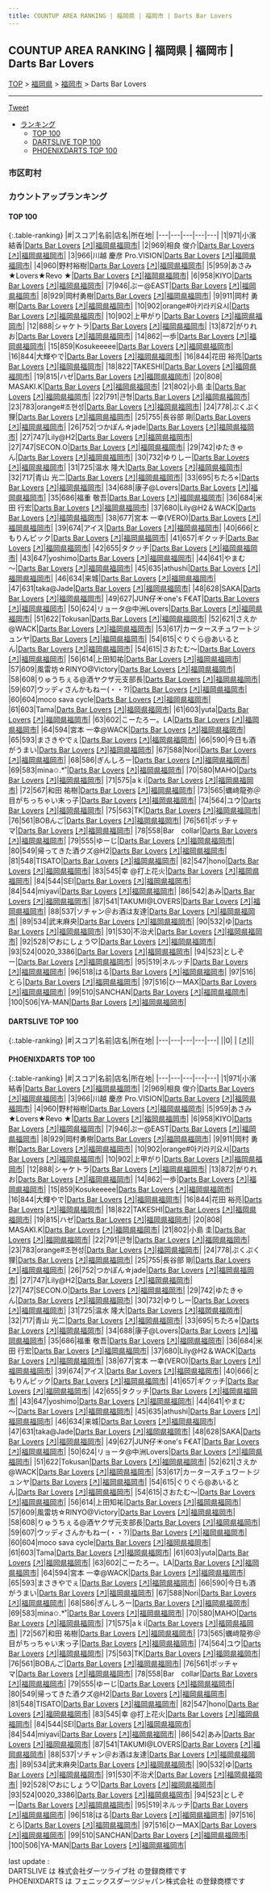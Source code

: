 ```yaml
---
title: COUNTUP AREA RANKING | 福岡県 | 福岡市 | Darts Bar Lovers
---
```

## COUNTUP AREA RANKING | 福岡県 | 福岡市 | Darts Bar Lovers

[TOP](/darts/rank/) > [福岡県](/darts/rank/福岡県/) > [福岡市](/darts/rank/福岡県/福岡市/) > Darts Bar Lovers

___

<a href="https://twitter.com/share?ref_src=twsrc%5Etfw" data-text="COUNTUP AREA RANKING | 福岡県福岡市Darts Bar Lovers" class="twitter-share-button" data-hashtags="DARTSLIVE,PHOENIXDARTS,darts,ダーツ" data-show-count="false">Tweet</a>

* [ランキング](#カウントアップランキング)
    * [TOP 100](#top-100)
    * [DARTSLIVE TOP 100](#dartslive-top-100)
    * [PHOENIXDARTS TOP 100](#phoenixdarts-top-100)

### 市区町村

<ul>

</ul>

### カウントアップランキング

#### TOP 100



{:.table-ranking}
|#|スコア|名前|店名|所在地|
|---|---|---|---|---|
|1|971|<span class="rank-name-pd"><span class="pro-icon-pd"></span>小濱 結香</span>|<a href="/darts/rank/shops/65014.html">Darts Bar Lovers</a> <a href="https://vs.phoenixdarts.com/jp/shop/shopDetailInfo/s_65014?s_seq=65014">[↗]</a>|<a href="/darts/rank/福岡県/福岡市">福岡県福岡市</a>|
|2|969|<span class="rank-name-pd">相良 俊介</span>|<a href="/darts/rank/shops/65014.html">Darts Bar Lovers</a> <a href="https://vs.phoenixdarts.com/jp/shop/shopDetailInfo/s_65014?s_seq=65014">[↗]</a>|<a href="/darts/rank/福岡県/福岡市">福岡県福岡市</a>|
|3|966|<span class="rank-name-pd">川越 慶彦 Pro.VISION</span>|<a href="/darts/rank/shops/65014.html">Darts Bar Lovers</a> <a href="https://vs.phoenixdarts.com/jp/shop/shopDetailInfo/s_65014?s_seq=65014">[↗]</a>|<a href="/darts/rank/福岡県/福岡市">福岡県福岡市</a>|
|4|960|<span class="rank-name-pd">野村裕樹</span>|<a href="/darts/rank/shops/65014.html">Darts Bar Lovers</a> <a href="https://vs.phoenixdarts.com/jp/shop/shopDetailInfo/s_65014?s_seq=65014">[↗]</a>|<a href="/darts/rank/福岡県/福岡市">福岡県福岡市</a>|
|5|959|<span class="rank-name-pd">あさみ★Lovers★Revo ★</span>|<a href="/darts/rank/shops/65014.html">Darts Bar Lovers</a> <a href="https://vs.phoenixdarts.com/jp/shop/shopDetailInfo/s_65014?s_seq=65014">[↗]</a>|<a href="/darts/rank/福岡県/福岡市">福岡県福岡市</a>|
|6|958|<span class="rank-name-pd">KIYO</span>|<a href="/darts/rank/shops/65014.html">Darts Bar Lovers</a> <a href="https://vs.phoenixdarts.com/jp/shop/shopDetailInfo/s_65014?s_seq=65014">[↗]</a>|<a href="/darts/rank/福岡県/福岡市">福岡県福岡市</a>|
|7|946|<span class="rank-name-pd">ぷー@EAST</span>|<a href="/darts/rank/shops/65014.html">Darts Bar Lovers</a> <a href="https://vs.phoenixdarts.com/jp/shop/shopDetailInfo/s_65014?s_seq=65014">[↗]</a>|<a href="/darts/rank/福岡県/福岡市">福岡県福岡市</a>|
|8|929|<span class="rank-name-pd">岡村勇樹</span>|<a href="/darts/rank/shops/65014.html">Darts Bar Lovers</a> <a href="https://vs.phoenixdarts.com/jp/shop/shopDetailInfo/s_65014?s_seq=65014">[↗]</a>|<a href="/darts/rank/福岡県/福岡市">福岡県福岡市</a>|
|9|911|<span class="rank-name-pd">岡村 勇樹</span>|<a href="/darts/rank/shops/65014.html">Darts Bar Lovers</a> <a href="https://vs.phoenixdarts.com/jp/shop/shopDetailInfo/s_65014?s_seq=65014">[↗]</a>|<a href="/darts/rank/福岡県/福岡市">福岡県福岡市</a>|
|10|902|<span class="rank-name-pd">orange#아키라키요시</span>|<a href="/darts/rank/shops/65014.html">Darts Bar Lovers</a> <a href="https://vs.phoenixdarts.com/jp/shop/shopDetailInfo/s_65014?s_seq=65014">[↗]</a>|<a href="/darts/rank/福岡県/福岡市">福岡県福岡市</a>|
|10|902|<span class="rank-name-pd">上甲がり</span>|<a href="/darts/rank/shops/65014.html">Darts Bar Lovers</a> <a href="https://vs.phoenixdarts.com/jp/shop/shopDetailInfo/s_65014?s_seq=65014">[↗]</a>|<a href="/darts/rank/福岡県/福岡市">福岡県福岡市</a>|
|12|888|<span class="rank-name-pd">シャケトラ</span>|<a href="/darts/rank/shops/65014.html">Darts Bar Lovers</a> <a href="https://vs.phoenixdarts.com/jp/shop/shopDetailInfo/s_65014?s_seq=65014">[↗]</a>|<a href="/darts/rank/福岡県/福岡市">福岡県福岡市</a>|
|13|872|<span class="rank-name-pd">がりれお</span>|<a href="/darts/rank/shops/65014.html">Darts Bar Lovers</a> <a href="https://vs.phoenixdarts.com/jp/shop/shopDetailInfo/s_65014?s_seq=65014">[↗]</a>|<a href="/darts/rank/福岡県/福岡市">福岡県福岡市</a>|
|14|862|<span class="rank-name-pd">一歩</span>|<a href="/darts/rank/shops/65014.html">Darts Bar Lovers</a> <a href="https://vs.phoenixdarts.com/jp/shop/shopDetailInfo/s_65014?s_seq=65014">[↗]</a>|<a href="/darts/rank/福岡県/福岡市">福岡県福岡市</a>|
|15|859|<span class="rank-name-pd">Kosukeeeee</span>|<a href="/darts/rank/shops/65014.html">Darts Bar Lovers</a> <a href="https://vs.phoenixdarts.com/jp/shop/shopDetailInfo/s_65014?s_seq=65014">[↗]</a>|<a href="/darts/rank/福岡県/福岡市">福岡県福岡市</a>|
|16|844|<span class="rank-name-pd">大輝やで</span>|<a href="/darts/rank/shops/65014.html">Darts Bar Lovers</a> <a href="https://vs.phoenixdarts.com/jp/shop/shopDetailInfo/s_65014?s_seq=65014">[↗]</a>|<a href="/darts/rank/福岡県/福岡市">福岡県福岡市</a>|
|16|844|<span class="rank-name-pd"><span class="pro-icon-pd"></span>花田 裕亮</span>|<a href="/darts/rank/shops/65014.html">Darts Bar Lovers</a> <a href="https://vs.phoenixdarts.com/jp/shop/shopDetailInfo/s_65014?s_seq=65014">[↗]</a>|<a href="/darts/rank/福岡県/福岡市">福岡県福岡市</a>|
|18|822|<span class="rank-name-pd">TAKESHI</span>|<a href="/darts/rank/shops/65014.html">Darts Bar Lovers</a> <a href="https://vs.phoenixdarts.com/jp/shop/shopDetailInfo/s_65014?s_seq=65014">[↗]</a>|<a href="/darts/rank/福岡県/福岡市">福岡県福岡市</a>|
|19|815|<span class="rank-name-pd">ハゼ</span>|<a href="/darts/rank/shops/65014.html">Darts Bar Lovers</a> <a href="https://vs.phoenixdarts.com/jp/shop/shopDetailInfo/s_65014?s_seq=65014">[↗]</a>|<a href="/darts/rank/福岡県/福岡市">福岡県福岡市</a>|
|20|808|<span class="rank-name-pd"> MASAKI.K</span>|<a href="/darts/rank/shops/65014.html">Darts Bar Lovers</a> <a href="https://vs.phoenixdarts.com/jp/shop/shopDetailInfo/s_65014?s_seq=65014">[↗]</a>|<a href="/darts/rank/福岡県/福岡市">福岡県福岡市</a>|
|21|802|<span class="rank-name-pd"><span class="pro-icon-pd"></span>小島 圭</span>|<a href="/darts/rank/shops/65014.html">Darts Bar Lovers</a> <a href="https://vs.phoenixdarts.com/jp/shop/shopDetailInfo/s_65014?s_seq=65014">[↗]</a>|<a href="/darts/rank/福岡県/福岡市">福岡県福岡市</a>|
|22|791|<span class="rank-name-pd">큰형</span>|<a href="/darts/rank/shops/65014.html">Darts Bar Lovers</a> <a href="https://vs.phoenixdarts.com/jp/shop/shopDetailInfo/s_65014?s_seq=65014">[↗]</a>|<a href="/darts/rank/福岡県/福岡市">福岡県福岡市</a>|
|23|783|<span class="rank-name-pd">orange#조현성</span>|<a href="/darts/rank/shops/65014.html">Darts Bar Lovers</a> <a href="https://vs.phoenixdarts.com/jp/shop/shopDetailInfo/s_65014?s_seq=65014">[↗]</a>|<a href="/darts/rank/福岡県/福岡市">福岡県福岡市</a>|
|24|778|<span class="rank-name-pd">ぷくぷく狸</span>|<a href="/darts/rank/shops/65014.html">Darts Bar Lovers</a> <a href="https://vs.phoenixdarts.com/jp/shop/shopDetailInfo/s_65014?s_seq=65014">[↗]</a>|<a href="/darts/rank/福岡県/福岡市">福岡県福岡市</a>|
|25|755|<span class="rank-name-pd">長谷部 剛</span>|<a href="/darts/rank/shops/65014.html">Darts Bar Lovers</a> <a href="https://vs.phoenixdarts.com/jp/shop/shopDetailInfo/s_65014?s_seq=65014">[↗]</a>|<a href="/darts/rank/福岡県/福岡市">福岡県福岡市</a>|
|26|752|<span class="rank-name-pd">つかぽん☆jade</span>|<a href="/darts/rank/shops/65014.html">Darts Bar Lovers</a> <a href="https://vs.phoenixdarts.com/jp/shop/shopDetailInfo/s_65014?s_seq=65014">[↗]</a>|<a href="/darts/rank/福岡県/福岡市">福岡県福岡市</a>|
|27|747|<span class="rank-name-pd">Lily@H2</span>|<a href="/darts/rank/shops/65014.html">Darts Bar Lovers</a> <a href="https://vs.phoenixdarts.com/jp/shop/shopDetailInfo/s_65014?s_seq=65014">[↗]</a>|<a href="/darts/rank/福岡県/福岡市">福岡県福岡市</a>|
|27|747|<span class="rank-name-pd">SECON.O</span>|<a href="/darts/rank/shops/65014.html">Darts Bar Lovers</a> <a href="https://vs.phoenixdarts.com/jp/shop/shopDetailInfo/s_65014?s_seq=65014">[↗]</a>|<a href="/darts/rank/福岡県/福岡市">福岡県福岡市</a>|
|29|742|<span class="rank-name-pd">ゆたきゃん</span>|<a href="/darts/rank/shops/65014.html">Darts Bar Lovers</a> <a href="https://vs.phoenixdarts.com/jp/shop/shopDetailInfo/s_65014?s_seq=65014">[↗]</a>|<a href="/darts/rank/福岡県/福岡市">福岡県福岡市</a>|
|30|732|<span class="rank-name-pd">ゆりしー</span>|<a href="/darts/rank/shops/65014.html">Darts Bar Lovers</a> <a href="https://vs.phoenixdarts.com/jp/shop/shopDetailInfo/s_65014?s_seq=65014">[↗]</a>|<a href="/darts/rank/福岡県/福岡市">福岡県福岡市</a>|
|31|725|<span class="rank-name-pd"><span class="pro-icon-pd"></span>温水 隆大</span>|<a href="/darts/rank/shops/65014.html">Darts Bar Lovers</a> <a href="https://vs.phoenixdarts.com/jp/shop/shopDetailInfo/s_65014?s_seq=65014">[↗]</a>|<a href="/darts/rank/福岡県/福岡市">福岡県福岡市</a>|
|32|717|<span class="rank-name-pd"><span class="pro-icon-pd"></span>青山 光二</span>|<a href="/darts/rank/shops/65014.html">Darts Bar Lovers</a> <a href="https://vs.phoenixdarts.com/jp/shop/shopDetailInfo/s_65014?s_seq=65014">[↗]</a>|<a href="/darts/rank/福岡県/福岡市">福岡県福岡市</a>|
|33|695|<span class="rank-name-pd">ちたろ⭐︎</span>|<a href="/darts/rank/shops/65014.html">Darts Bar Lovers</a> <a href="https://vs.phoenixdarts.com/jp/shop/shopDetailInfo/s_65014?s_seq=65014">[↗]</a>|<a href="/darts/rank/福岡県/福岡市">福岡県福岡市</a>|
|34|688|<span class="rank-name-pd">康子@Lovers</span>|<a href="/darts/rank/shops/65014.html">Darts Bar Lovers</a> <a href="https://vs.phoenixdarts.com/jp/shop/shopDetailInfo/s_65014?s_seq=65014">[↗]</a>|<a href="/darts/rank/福岡県/福岡市">福岡県福岡市</a>|
|35|686|<span class="rank-name-pd"><span class="pro-icon-pd"></span>福重 敬吾</span>|<a href="/darts/rank/shops/65014.html">Darts Bar Lovers</a> <a href="https://vs.phoenixdarts.com/jp/shop/shopDetailInfo/s_65014?s_seq=65014">[↗]</a>|<a href="/darts/rank/福岡県/福岡市">福岡県福岡市</a>|
|36|684|<span class="rank-name-pd"><span class="pro-icon-pd"></span>米田 行宏</span>|<a href="/darts/rank/shops/65014.html">Darts Bar Lovers</a> <a href="https://vs.phoenixdarts.com/jp/shop/shopDetailInfo/s_65014?s_seq=65014">[↗]</a>|<a href="/darts/rank/福岡県/福岡市">福岡県福岡市</a>|
|37|680|<span class="rank-name-pd">Lily@H2＆WACK</span>|<a href="/darts/rank/shops/65014.html">Darts Bar Lovers</a> <a href="https://vs.phoenixdarts.com/jp/shop/shopDetailInfo/s_65014?s_seq=65014">[↗]</a>|<a href="/darts/rank/福岡県/福岡市">福岡県福岡市</a>|
|38|677|<span class="rank-name-pd">宮本 一幸‪(VERO)</span>|<a href="/darts/rank/shops/65014.html">Darts Bar Lovers</a> <a href="https://vs.phoenixdarts.com/jp/shop/shopDetailInfo/s_65014?s_seq=65014">[↗]</a>|<a href="/darts/rank/福岡県/福岡市">福岡県福岡市</a>|
|39|674|<span class="rank-name-pd">アイス</span>|<a href="/darts/rank/shops/65014.html">Darts Bar Lovers</a> <a href="https://vs.phoenixdarts.com/jp/shop/shopDetailInfo/s_65014?s_seq=65014">[↗]</a>|<a href="/darts/rank/福岡県/福岡市">福岡県福岡市</a>|
|40|666|<span class="rank-name-pd">ともりんピック</span>|<a href="/darts/rank/shops/65014.html">Darts Bar Lovers</a> <a href="https://vs.phoenixdarts.com/jp/shop/shopDetailInfo/s_65014?s_seq=65014">[↗]</a>|<a href="/darts/rank/福岡県/福岡市">福岡県福岡市</a>|
|41|657|<span class="rank-name-pd">ギクッチ</span>|<a href="/darts/rank/shops/65014.html">Darts Bar Lovers</a> <a href="https://vs.phoenixdarts.com/jp/shop/shopDetailInfo/s_65014?s_seq=65014">[↗]</a>|<a href="/darts/rank/福岡県/福岡市">福岡県福岡市</a>|
|42|655|<span class="rank-name-pd">タクッチ</span>|<a href="/darts/rank/shops/65014.html">Darts Bar Lovers</a> <a href="https://vs.phoenixdarts.com/jp/shop/shopDetailInfo/s_65014?s_seq=65014">[↗]</a>|<a href="/darts/rank/福岡県/福岡市">福岡県福岡市</a>|
|43|647|<span class="rank-name-pd">yoshimo</span>|<a href="/darts/rank/shops/65014.html">Darts Bar Lovers</a> <a href="https://vs.phoenixdarts.com/jp/shop/shopDetailInfo/s_65014?s_seq=65014">[↗]</a>|<a href="/darts/rank/福岡県/福岡市">福岡県福岡市</a>|
|44|641|<span class="rank-name-pd">やまむ～</span>|<a href="/darts/rank/shops/65014.html">Darts Bar Lovers</a> <a href="https://vs.phoenixdarts.com/jp/shop/shopDetailInfo/s_65014?s_seq=65014">[↗]</a>|<a href="/darts/rank/福岡県/福岡市">福岡県福岡市</a>|
|45|635|<span class="rank-name-pd">athushi</span>|<a href="/darts/rank/shops/65014.html">Darts Bar Lovers</a> <a href="https://vs.phoenixdarts.com/jp/shop/shopDetailInfo/s_65014?s_seq=65014">[↗]</a>|<a href="/darts/rank/福岡県/福岡市">福岡県福岡市</a>|
|46|634|<span class="rank-name-pd">来城</span>|<a href="/darts/rank/shops/65014.html">Darts Bar Lovers</a> <a href="https://vs.phoenixdarts.com/jp/shop/shopDetailInfo/s_65014?s_seq=65014">[↗]</a>|<a href="/darts/rank/福岡県/福岡市">福岡県福岡市</a>|
|47|631|<span class="rank-name-pd">taka@Jade</span>|<a href="/darts/rank/shops/65014.html">Darts Bar Lovers</a> <a href="https://vs.phoenixdarts.com/jp/shop/shopDetailInfo/s_65014?s_seq=65014">[↗]</a>|<a href="/darts/rank/福岡県/福岡市">福岡県福岡市</a>|
|48|628|<span class="rank-name-pd">SAKA</span>|<a href="/darts/rank/shops/65014.html">Darts Bar Lovers</a> <a href="https://vs.phoenixdarts.com/jp/shop/shopDetailInfo/s_65014?s_seq=65014">[↗]</a>|<a href="/darts/rank/福岡県/福岡市">福岡県福岡市</a>|
|49|627|<span class="rank-name-pd">JUN仔☀︎one&#x27;s F€AT</span>|<a href="/darts/rank/shops/65014.html">Darts Bar Lovers</a> <a href="https://vs.phoenixdarts.com/jp/shop/shopDetailInfo/s_65014?s_seq=65014">[↗]</a>|<a href="/darts/rank/福岡県/福岡市">福岡県福岡市</a>|
|50|624|<span class="rank-name-pd">リョータ@中洲Lovers</span>|<a href="/darts/rank/shops/65014.html">Darts Bar Lovers</a> <a href="https://vs.phoenixdarts.com/jp/shop/shopDetailInfo/s_65014?s_seq=65014">[↗]</a>|<a href="/darts/rank/福岡県/福岡市">福岡県福岡市</a>|
|51|622|<span class="rank-name-pd">Tokusan</span>|<a href="/darts/rank/shops/65014.html">Darts Bar Lovers</a> <a href="https://vs.phoenixdarts.com/jp/shop/shopDetailInfo/s_65014?s_seq=65014">[↗]</a>|<a href="/darts/rank/福岡県/福岡市">福岡県福岡市</a>|
|52|621|<span class="rank-name-pd">さえか@WACK</span>|<a href="/darts/rank/shops/65014.html">Darts Bar Lovers</a> <a href="https://vs.phoenixdarts.com/jp/shop/shopDetailInfo/s_65014?s_seq=65014">[↗]</a>|<a href="/darts/rank/福岡県/福岡市">福岡県福岡市</a>|
|53|617|<span class="rank-name-pd">カータースチュワートジュンヤ</span>|<a href="/darts/rank/shops/65014.html">Darts Bar Lovers</a> <a href="https://vs.phoenixdarts.com/jp/shop/shopDetailInfo/s_65014?s_seq=65014">[↗]</a>|<a href="/darts/rank/福岡県/福岡市">福岡県福岡市</a>|
|54|615|<span class="rank-name-pd">ぐりぐら@あいるとん</span>|<a href="/darts/rank/shops/65014.html">Darts Bar Lovers</a> <a href="https://vs.phoenixdarts.com/jp/shop/shopDetailInfo/s_65014?s_seq=65014">[↗]</a>|<a href="/darts/rank/福岡県/福岡市">福岡県福岡市</a>|
|54|615|<span class="rank-name-pd">さおたむ〜</span>|<a href="/darts/rank/shops/65014.html">Darts Bar Lovers</a> <a href="https://vs.phoenixdarts.com/jp/shop/shopDetailInfo/s_65014?s_seq=65014">[↗]</a>|<a href="/darts/rank/福岡県/福岡市">福岡県福岡市</a>|
|56|614|<span class="rank-name-pd">上田知祐</span>|<a href="/darts/rank/shops/65014.html">Darts Bar Lovers</a> <a href="https://vs.phoenixdarts.com/jp/shop/shopDetailInfo/s_65014?s_seq=65014">[↗]</a>|<a href="/darts/rank/福岡県/福岡市">福岡県福岡市</a>|
|57|609|<span class="rank-name-pd">風雷坊☆RINYO@Victory</span>|<a href="/darts/rank/shops/65014.html">Darts Bar Lovers</a> <a href="https://vs.phoenixdarts.com/jp/shop/shopDetailInfo/s_65014?s_seq=65014">[↗]</a>|<a href="/darts/rank/福岡県/福岡市">福岡県福岡市</a>|
|58|608|<span class="rank-name-pd">りゅうちぇる@酒ヤクザ元支部長</span>|<a href="/darts/rank/shops/65014.html">Darts Bar Lovers</a> <a href="https://vs.phoenixdarts.com/jp/shop/shopDetailInfo/s_65014?s_seq=65014">[↗]</a>|<a href="/darts/rank/福岡県/福岡市">福岡県福岡市</a>|
|59|607|<span class="rank-name-pd">ウッディさんかもねー(・・?)</span>|<a href="/darts/rank/shops/65014.html">Darts Bar Lovers</a> <a href="https://vs.phoenixdarts.com/jp/shop/shopDetailInfo/s_65014?s_seq=65014">[↗]</a>|<a href="/darts/rank/福岡県/福岡市">福岡県福岡市</a>|
|60|604|<span class="rank-name-pd">moco sava cycle</span>|<a href="/darts/rank/shops/65014.html">Darts Bar Lovers</a> <a href="https://vs.phoenixdarts.com/jp/shop/shopDetailInfo/s_65014?s_seq=65014">[↗]</a>|<a href="/darts/rank/福岡県/福岡市">福岡県福岡市</a>|
|61|603|<span class="rank-name-pd">Tama</span>|<a href="/darts/rank/shops/65014.html">Darts Bar Lovers</a> <a href="https://vs.phoenixdarts.com/jp/shop/shopDetailInfo/s_65014?s_seq=65014">[↗]</a>|<a href="/darts/rank/福岡県/福岡市">福岡県福岡市</a>|
|61|603|<span class="rank-name-pd">yuta</span>|<a href="/darts/rank/shops/65014.html">Darts Bar Lovers</a> <a href="https://vs.phoenixdarts.com/jp/shop/shopDetailInfo/s_65014?s_seq=65014">[↗]</a>|<a href="/darts/rank/福岡県/福岡市">福岡県福岡市</a>|
|63|602|<span class="rank-name-pd">こーたろー。LA</span>|<a href="/darts/rank/shops/65014.html">Darts Bar Lovers</a> <a href="https://vs.phoenixdarts.com/jp/shop/shopDetailInfo/s_65014?s_seq=65014">[↗]</a>|<a href="/darts/rank/福岡県/福岡市">福岡県福岡市</a>|
|64|594|<span class="rank-name-pd">宮本 一幸@WACK</span>|<a href="/darts/rank/shops/65014.html">Darts Bar Lovers</a> <a href="https://vs.phoenixdarts.com/jp/shop/shopDetailInfo/s_65014?s_seq=65014">[↗]</a>|<a href="/darts/rank/福岡県/福岡市">福岡県福岡市</a>|
|65|593|<span class="rank-name-pd">まさきやでぇ</span>|<a href="/darts/rank/shops/65014.html">Darts Bar Lovers</a> <a href="https://vs.phoenixdarts.com/jp/shop/shopDetailInfo/s_65014?s_seq=65014">[↗]</a>|<a href="/darts/rank/福岡県/福岡市">福岡県福岡市</a>|
|66|590|<span class="rank-name-pd">今日も酒がうまい</span>|<a href="/darts/rank/shops/65014.html">Darts Bar Lovers</a> <a href="https://vs.phoenixdarts.com/jp/shop/shopDetailInfo/s_65014?s_seq=65014">[↗]</a>|<a href="/darts/rank/福岡県/福岡市">福岡県福岡市</a>|
|67|588|<span class="rank-name-pd">Nori</span>|<a href="/darts/rank/shops/65014.html">Darts Bar Lovers</a> <a href="https://vs.phoenixdarts.com/jp/shop/shopDetailInfo/s_65014?s_seq=65014">[↗]</a>|<a href="/darts/rank/福岡県/福岡市">福岡県福岡市</a>|
|68|586|<span class="rank-name-pd">ぎんしろー</span>|<a href="/darts/rank/shops/65014.html">Darts Bar Lovers</a> <a href="https://vs.phoenixdarts.com/jp/shop/shopDetailInfo/s_65014?s_seq=65014">[↗]</a>|<a href="/darts/rank/福岡県/福岡市">福岡県福岡市</a>|
|69|583|<span class="rank-name-pd">mina✩.*˚</span>|<a href="/darts/rank/shops/65014.html">Darts Bar Lovers</a> <a href="https://vs.phoenixdarts.com/jp/shop/shopDetailInfo/s_65014?s_seq=65014">[↗]</a>|<a href="/darts/rank/福岡県/福岡市">福岡県福岡市</a>|
|70|580|<span class="rank-name-pd">MAHO</span>|<a href="/darts/rank/shops/65014.html">Darts Bar Lovers</a> <a href="https://vs.phoenixdarts.com/jp/shop/shopDetailInfo/s_65014?s_seq=65014">[↗]</a>|<a href="/darts/rank/福岡県/福岡市">福岡県福岡市</a>|
|71|575|<span class="rank-name-pd">a k i</span>|<a href="/darts/rank/shops/65014.html">Darts Bar Lovers</a> <a href="https://vs.phoenixdarts.com/jp/shop/shopDetailInfo/s_65014?s_seq=65014">[↗]</a>|<a href="/darts/rank/福岡県/福岡市">福岡県福岡市</a>|
|72|567|<span class="rank-name-pd"><span class="pro-icon-pd"></span>和田 祐樹</span>|<a href="/darts/rank/shops/65014.html">Darts Bar Lovers</a> <a href="https://vs.phoenixdarts.com/jp/shop/shopDetailInfo/s_65014?s_seq=65014">[↗]</a>|<a href="/darts/rank/福岡県/福岡市">福岡県福岡市</a>|
|73|565|<span class="rank-name-pd">蠣﨑龍弥＠目がちっちゃい末っ子</span>|<a href="/darts/rank/shops/65014.html">Darts Bar Lovers</a> <a href="https://vs.phoenixdarts.com/jp/shop/shopDetailInfo/s_65014?s_seq=65014">[↗]</a>|<a href="/darts/rank/福岡県/福岡市">福岡県福岡市</a>|
|74|564|<span class="rank-name-pd">ユウ</span>|<a href="/darts/rank/shops/65014.html">Darts Bar Lovers</a> <a href="https://vs.phoenixdarts.com/jp/shop/shopDetailInfo/s_65014?s_seq=65014">[↗]</a>|<a href="/darts/rank/福岡県/福岡市">福岡県福岡市</a>|
|75|563|<span class="rank-name-pd">TK</span>|<a href="/darts/rank/shops/65014.html">Darts Bar Lovers</a> <a href="https://vs.phoenixdarts.com/jp/shop/shopDetailInfo/s_65014?s_seq=65014">[↗]</a>|<a href="/darts/rank/福岡県/福岡市">福岡県福岡市</a>|
|76|561|<span class="rank-name-pd">BOBんご</span>|<a href="/darts/rank/shops/65014.html">Darts Bar Lovers</a> <a href="https://vs.phoenixdarts.com/jp/shop/shopDetailInfo/s_65014?s_seq=65014">[↗]</a>|<a href="/darts/rank/福岡県/福岡市">福岡県福岡市</a>|
|76|561|<span class="rank-name-pd">ポッチャマ</span>|<a href="/darts/rank/shops/65014.html">Darts Bar Lovers</a> <a href="https://vs.phoenixdarts.com/jp/shop/shopDetailInfo/s_65014?s_seq=65014">[↗]</a>|<a href="/darts/rank/福岡県/福岡市">福岡県福岡市</a>|
|78|558|<span class="rank-name-pd">Bar　collar</span>|<a href="/darts/rank/shops/65014.html">Darts Bar Lovers</a> <a href="https://vs.phoenixdarts.com/jp/shop/shopDetailInfo/s_65014?s_seq=65014">[↗]</a>|<a href="/darts/rank/福岡県/福岡市">福岡県福岡市</a>|
|79|555|<span class="rank-name-pd">ゆーじ</span>|<a href="/darts/rank/shops/65014.html">Darts Bar Lovers</a> <a href="https://vs.phoenixdarts.com/jp/shop/shopDetailInfo/s_65014?s_seq=65014">[↗]</a>|<a href="/darts/rank/福岡県/福岡市">福岡県福岡市</a>|
|80|549|<span class="rank-name-pd">帰ってきた酒クズ@H2</span>|<a href="/darts/rank/shops/65014.html">Darts Bar Lovers</a> <a href="https://vs.phoenixdarts.com/jp/shop/shopDetailInfo/s_65014?s_seq=65014">[↗]</a>|<a href="/darts/rank/福岡県/福岡市">福岡県福岡市</a>|
|81|548|<span class="rank-name-pd">TISATO</span>|<a href="/darts/rank/shops/65014.html">Darts Bar Lovers</a> <a href="https://vs.phoenixdarts.com/jp/shop/shopDetailInfo/s_65014?s_seq=65014">[↗]</a>|<a href="/darts/rank/福岡県/福岡市">福岡県福岡市</a>|
|82|547|<span class="rank-name-pd">hono</span>|<a href="/darts/rank/shops/65014.html">Darts Bar Lovers</a> <a href="https://vs.phoenixdarts.com/jp/shop/shopDetailInfo/s_65014?s_seq=65014">[↗]</a>|<a href="/darts/rank/福岡県/福岡市">福岡県福岡市</a>|
|83|545|<span class="rank-name-pd">幸 @打上花火</span>|<a href="/darts/rank/shops/65014.html">Darts Bar Lovers</a> <a href="https://vs.phoenixdarts.com/jp/shop/shopDetailInfo/s_65014?s_seq=65014">[↗]</a>|<a href="/darts/rank/福岡県/福岡市">福岡県福岡市</a>|
|84|544|<span class="rank-name-pd">SEI</span>|<a href="/darts/rank/shops/65014.html">Darts Bar Lovers</a> <a href="https://vs.phoenixdarts.com/jp/shop/shopDetailInfo/s_65014?s_seq=65014">[↗]</a>|<a href="/darts/rank/福岡県/福岡市">福岡県福岡市</a>|
|84|544|<span class="rank-name-pd">miyavi</span>|<a href="/darts/rank/shops/65014.html">Darts Bar Lovers</a> <a href="https://vs.phoenixdarts.com/jp/shop/shopDetailInfo/s_65014?s_seq=65014">[↗]</a>|<a href="/darts/rank/福岡県/福岡市">福岡県福岡市</a>|
|86|542|<span class="rank-name-pd">あみ</span>|<a href="/darts/rank/shops/65014.html">Darts Bar Lovers</a> <a href="https://vs.phoenixdarts.com/jp/shop/shopDetailInfo/s_65014?s_seq=65014">[↗]</a>|<a href="/darts/rank/福岡県/福岡市">福岡県福岡市</a>|
|87|541|<span class="rank-name-pd">TAKUMI@LOVERS</span>|<a href="/darts/rank/shops/65014.html">Darts Bar Lovers</a> <a href="https://vs.phoenixdarts.com/jp/shop/shopDetailInfo/s_65014?s_seq=65014">[↗]</a>|<a href="/darts/rank/福岡県/福岡市">福岡県福岡市</a>|
|88|537|<span class="rank-name-pd">ソチャン＠お酒は友達</span>|<a href="/darts/rank/shops/65014.html">Darts Bar Lovers</a> <a href="https://vs.phoenixdarts.com/jp/shop/shopDetailInfo/s_65014?s_seq=65014">[↗]</a>|<a href="/darts/rank/福岡県/福岡市">福岡県福岡市</a>|
|89|534|<span class="rank-name-pd">武末麻央</span>|<a href="/darts/rank/shops/65014.html">Darts Bar Lovers</a> <a href="https://vs.phoenixdarts.com/jp/shop/shopDetailInfo/s_65014?s_seq=65014">[↗]</a>|<a href="/darts/rank/福岡県/福岡市">福岡県福岡市</a>|
|90|532|<span class="rank-name-pd">ゆ</span>|<a href="/darts/rank/shops/65014.html">Darts Bar Lovers</a> <a href="https://vs.phoenixdarts.com/jp/shop/shopDetailInfo/s_65014?s_seq=65014">[↗]</a>|<a href="/darts/rank/福岡県/福岡市">福岡県福岡市</a>|
|91|530|<span class="rank-name-pd">不治犬</span>|<a href="/darts/rank/shops/65014.html">Darts Bar Lovers</a> <a href="https://vs.phoenixdarts.com/jp/shop/shopDetailInfo/s_65014?s_seq=65014">[↗]</a>|<a href="/darts/rank/福岡県/福岡市">福岡県福岡市</a>|
|92|528|<span class="rank-name-pd">♡おにしょう♡</span>|<a href="/darts/rank/shops/65014.html">Darts Bar Lovers</a> <a href="https://vs.phoenixdarts.com/jp/shop/shopDetailInfo/s_65014?s_seq=65014">[↗]</a>|<a href="/darts/rank/福岡県/福岡市">福岡県福岡市</a>|
|93|524|<span class="rank-name-pd">0020_3386</span>|<a href="/darts/rank/shops/65014.html">Darts Bar Lovers</a> <a href="https://vs.phoenixdarts.com/jp/shop/shopDetailInfo/s_65014?s_seq=65014">[↗]</a>|<a href="/darts/rank/福岡県/福岡市">福岡県福岡市</a>|
|94|523|<span class="rank-name-pd">としぞー</span>|<a href="/darts/rank/shops/65014.html">Darts Bar Lovers</a> <a href="https://vs.phoenixdarts.com/jp/shop/shopDetailInfo/s_65014?s_seq=65014">[↗]</a>|<a href="/darts/rank/福岡県/福岡市">福岡県福岡市</a>|
|95|519|<span class="rank-name-pd">ネルッチ</span>|<a href="/darts/rank/shops/65014.html">Darts Bar Lovers</a> <a href="https://vs.phoenixdarts.com/jp/shop/shopDetailInfo/s_65014?s_seq=65014">[↗]</a>|<a href="/darts/rank/福岡県/福岡市">福岡県福岡市</a>|
|96|518|<span class="rank-name-pd">はる</span>|<a href="/darts/rank/shops/65014.html">Darts Bar Lovers</a> <a href="https://vs.phoenixdarts.com/jp/shop/shopDetailInfo/s_65014?s_seq=65014">[↗]</a>|<a href="/darts/rank/福岡県/福岡市">福岡県福岡市</a>|
|97|516|<span class="rank-name-pd">とら</span>|<a href="/darts/rank/shops/65014.html">Darts Bar Lovers</a> <a href="https://vs.phoenixdarts.com/jp/shop/shopDetailInfo/s_65014?s_seq=65014">[↗]</a>|<a href="/darts/rank/福岡県/福岡市">福岡県福岡市</a>|
|97|516|<span class="rank-name-pd">ひーMAX</span>|<a href="/darts/rank/shops/65014.html">Darts Bar Lovers</a> <a href="https://vs.phoenixdarts.com/jp/shop/shopDetailInfo/s_65014?s_seq=65014">[↗]</a>|<a href="/darts/rank/福岡県/福岡市">福岡県福岡市</a>|
|99|510|<span class="rank-name-pd">SANCHAN</span>|<a href="/darts/rank/shops/65014.html">Darts Bar Lovers</a> <a href="https://vs.phoenixdarts.com/jp/shop/shopDetailInfo/s_65014?s_seq=65014">[↗]</a>|<a href="/darts/rank/福岡県/福岡市">福岡県福岡市</a>|
|100|506|<span class="rank-name-pd">YA-MAN</span>|<a href="/darts/rank/shops/65014.html">Darts Bar Lovers</a> <a href="https://vs.phoenixdarts.com/jp/shop/shopDetailInfo/s_65014?s_seq=65014">[↗]</a>|<a href="/darts/rank/福岡県/福岡市">福岡県福岡市</a>|


#### DARTSLIVE TOP 100



{:.table-ranking}
|#|スコア|名前|店名|所在地|
|---|---|---|---|---|
||0|<span class="rank-name-dl"> </span>|<a href="/darts/rank/shops/.html"></a> <a href="">[↗]</a>|<a href="/darts/rank//"></a>|


#### PHOENIXDARTS TOP 100



{:.table-ranking}
|#|スコア|名前|店名|所在地|
|---|---|---|---|---|
|1|971|<span class="rank-name-pd"><span class="pro-icon-pd"></span>小濱 結香</span>|<a href="/darts/rank/shops/65014.html">Darts Bar Lovers</a> <a href="https://vs.phoenixdarts.com/jp/shop/shopDetailInfo/s_65014?s_seq=65014">[↗]</a>|<a href="/darts/rank/福岡県/福岡市">福岡県福岡市</a>|
|2|969|<span class="rank-name-pd">相良 俊介</span>|<a href="/darts/rank/shops/65014.html">Darts Bar Lovers</a> <a href="https://vs.phoenixdarts.com/jp/shop/shopDetailInfo/s_65014?s_seq=65014">[↗]</a>|<a href="/darts/rank/福岡県/福岡市">福岡県福岡市</a>|
|3|966|<span class="rank-name-pd">川越 慶彦 Pro.VISION</span>|<a href="/darts/rank/shops/65014.html">Darts Bar Lovers</a> <a href="https://vs.phoenixdarts.com/jp/shop/shopDetailInfo/s_65014?s_seq=65014">[↗]</a>|<a href="/darts/rank/福岡県/福岡市">福岡県福岡市</a>|
|4|960|<span class="rank-name-pd">野村裕樹</span>|<a href="/darts/rank/shops/65014.html">Darts Bar Lovers</a> <a href="https://vs.phoenixdarts.com/jp/shop/shopDetailInfo/s_65014?s_seq=65014">[↗]</a>|<a href="/darts/rank/福岡県/福岡市">福岡県福岡市</a>|
|5|959|<span class="rank-name-pd">あさみ★Lovers★Revo ★</span>|<a href="/darts/rank/shops/65014.html">Darts Bar Lovers</a> <a href="https://vs.phoenixdarts.com/jp/shop/shopDetailInfo/s_65014?s_seq=65014">[↗]</a>|<a href="/darts/rank/福岡県/福岡市">福岡県福岡市</a>|
|6|958|<span class="rank-name-pd">KIYO</span>|<a href="/darts/rank/shops/65014.html">Darts Bar Lovers</a> <a href="https://vs.phoenixdarts.com/jp/shop/shopDetailInfo/s_65014?s_seq=65014">[↗]</a>|<a href="/darts/rank/福岡県/福岡市">福岡県福岡市</a>|
|7|946|<span class="rank-name-pd">ぷー@EAST</span>|<a href="/darts/rank/shops/65014.html">Darts Bar Lovers</a> <a href="https://vs.phoenixdarts.com/jp/shop/shopDetailInfo/s_65014?s_seq=65014">[↗]</a>|<a href="/darts/rank/福岡県/福岡市">福岡県福岡市</a>|
|8|929|<span class="rank-name-pd">岡村勇樹</span>|<a href="/darts/rank/shops/65014.html">Darts Bar Lovers</a> <a href="https://vs.phoenixdarts.com/jp/shop/shopDetailInfo/s_65014?s_seq=65014">[↗]</a>|<a href="/darts/rank/福岡県/福岡市">福岡県福岡市</a>|
|9|911|<span class="rank-name-pd">岡村 勇樹</span>|<a href="/darts/rank/shops/65014.html">Darts Bar Lovers</a> <a href="https://vs.phoenixdarts.com/jp/shop/shopDetailInfo/s_65014?s_seq=65014">[↗]</a>|<a href="/darts/rank/福岡県/福岡市">福岡県福岡市</a>|
|10|902|<span class="rank-name-pd">orange#아키라키요시</span>|<a href="/darts/rank/shops/65014.html">Darts Bar Lovers</a> <a href="https://vs.phoenixdarts.com/jp/shop/shopDetailInfo/s_65014?s_seq=65014">[↗]</a>|<a href="/darts/rank/福岡県/福岡市">福岡県福岡市</a>|
|10|902|<span class="rank-name-pd">上甲がり</span>|<a href="/darts/rank/shops/65014.html">Darts Bar Lovers</a> <a href="https://vs.phoenixdarts.com/jp/shop/shopDetailInfo/s_65014?s_seq=65014">[↗]</a>|<a href="/darts/rank/福岡県/福岡市">福岡県福岡市</a>|
|12|888|<span class="rank-name-pd">シャケトラ</span>|<a href="/darts/rank/shops/65014.html">Darts Bar Lovers</a> <a href="https://vs.phoenixdarts.com/jp/shop/shopDetailInfo/s_65014?s_seq=65014">[↗]</a>|<a href="/darts/rank/福岡県/福岡市">福岡県福岡市</a>|
|13|872|<span class="rank-name-pd">がりれお</span>|<a href="/darts/rank/shops/65014.html">Darts Bar Lovers</a> <a href="https://vs.phoenixdarts.com/jp/shop/shopDetailInfo/s_65014?s_seq=65014">[↗]</a>|<a href="/darts/rank/福岡県/福岡市">福岡県福岡市</a>|
|14|862|<span class="rank-name-pd">一歩</span>|<a href="/darts/rank/shops/65014.html">Darts Bar Lovers</a> <a href="https://vs.phoenixdarts.com/jp/shop/shopDetailInfo/s_65014?s_seq=65014">[↗]</a>|<a href="/darts/rank/福岡県/福岡市">福岡県福岡市</a>|
|15|859|<span class="rank-name-pd">Kosukeeeee</span>|<a href="/darts/rank/shops/65014.html">Darts Bar Lovers</a> <a href="https://vs.phoenixdarts.com/jp/shop/shopDetailInfo/s_65014?s_seq=65014">[↗]</a>|<a href="/darts/rank/福岡県/福岡市">福岡県福岡市</a>|
|16|844|<span class="rank-name-pd">大輝やで</span>|<a href="/darts/rank/shops/65014.html">Darts Bar Lovers</a> <a href="https://vs.phoenixdarts.com/jp/shop/shopDetailInfo/s_65014?s_seq=65014">[↗]</a>|<a href="/darts/rank/福岡県/福岡市">福岡県福岡市</a>|
|16|844|<span class="rank-name-pd"><span class="pro-icon-pd"></span>花田 裕亮</span>|<a href="/darts/rank/shops/65014.html">Darts Bar Lovers</a> <a href="https://vs.phoenixdarts.com/jp/shop/shopDetailInfo/s_65014?s_seq=65014">[↗]</a>|<a href="/darts/rank/福岡県/福岡市">福岡県福岡市</a>|
|18|822|<span class="rank-name-pd">TAKESHI</span>|<a href="/darts/rank/shops/65014.html">Darts Bar Lovers</a> <a href="https://vs.phoenixdarts.com/jp/shop/shopDetailInfo/s_65014?s_seq=65014">[↗]</a>|<a href="/darts/rank/福岡県/福岡市">福岡県福岡市</a>|
|19|815|<span class="rank-name-pd">ハゼ</span>|<a href="/darts/rank/shops/65014.html">Darts Bar Lovers</a> <a href="https://vs.phoenixdarts.com/jp/shop/shopDetailInfo/s_65014?s_seq=65014">[↗]</a>|<a href="/darts/rank/福岡県/福岡市">福岡県福岡市</a>|
|20|808|<span class="rank-name-pd"> MASAKI.K</span>|<a href="/darts/rank/shops/65014.html">Darts Bar Lovers</a> <a href="https://vs.phoenixdarts.com/jp/shop/shopDetailInfo/s_65014?s_seq=65014">[↗]</a>|<a href="/darts/rank/福岡県/福岡市">福岡県福岡市</a>|
|21|802|<span class="rank-name-pd"><span class="pro-icon-pd"></span>小島 圭</span>|<a href="/darts/rank/shops/65014.html">Darts Bar Lovers</a> <a href="https://vs.phoenixdarts.com/jp/shop/shopDetailInfo/s_65014?s_seq=65014">[↗]</a>|<a href="/darts/rank/福岡県/福岡市">福岡県福岡市</a>|
|22|791|<span class="rank-name-pd">큰형</span>|<a href="/darts/rank/shops/65014.html">Darts Bar Lovers</a> <a href="https://vs.phoenixdarts.com/jp/shop/shopDetailInfo/s_65014?s_seq=65014">[↗]</a>|<a href="/darts/rank/福岡県/福岡市">福岡県福岡市</a>|
|23|783|<span class="rank-name-pd">orange#조현성</span>|<a href="/darts/rank/shops/65014.html">Darts Bar Lovers</a> <a href="https://vs.phoenixdarts.com/jp/shop/shopDetailInfo/s_65014?s_seq=65014">[↗]</a>|<a href="/darts/rank/福岡県/福岡市">福岡県福岡市</a>|
|24|778|<span class="rank-name-pd">ぷくぷく狸</span>|<a href="/darts/rank/shops/65014.html">Darts Bar Lovers</a> <a href="https://vs.phoenixdarts.com/jp/shop/shopDetailInfo/s_65014?s_seq=65014">[↗]</a>|<a href="/darts/rank/福岡県/福岡市">福岡県福岡市</a>|
|25|755|<span class="rank-name-pd">長谷部 剛</span>|<a href="/darts/rank/shops/65014.html">Darts Bar Lovers</a> <a href="https://vs.phoenixdarts.com/jp/shop/shopDetailInfo/s_65014?s_seq=65014">[↗]</a>|<a href="/darts/rank/福岡県/福岡市">福岡県福岡市</a>|
|26|752|<span class="rank-name-pd">つかぽん☆jade</span>|<a href="/darts/rank/shops/65014.html">Darts Bar Lovers</a> <a href="https://vs.phoenixdarts.com/jp/shop/shopDetailInfo/s_65014?s_seq=65014">[↗]</a>|<a href="/darts/rank/福岡県/福岡市">福岡県福岡市</a>|
|27|747|<span class="rank-name-pd">Lily@H2</span>|<a href="/darts/rank/shops/65014.html">Darts Bar Lovers</a> <a href="https://vs.phoenixdarts.com/jp/shop/shopDetailInfo/s_65014?s_seq=65014">[↗]</a>|<a href="/darts/rank/福岡県/福岡市">福岡県福岡市</a>|
|27|747|<span class="rank-name-pd">SECON.O</span>|<a href="/darts/rank/shops/65014.html">Darts Bar Lovers</a> <a href="https://vs.phoenixdarts.com/jp/shop/shopDetailInfo/s_65014?s_seq=65014">[↗]</a>|<a href="/darts/rank/福岡県/福岡市">福岡県福岡市</a>|
|29|742|<span class="rank-name-pd">ゆたきゃん</span>|<a href="/darts/rank/shops/65014.html">Darts Bar Lovers</a> <a href="https://vs.phoenixdarts.com/jp/shop/shopDetailInfo/s_65014?s_seq=65014">[↗]</a>|<a href="/darts/rank/福岡県/福岡市">福岡県福岡市</a>|
|30|732|<span class="rank-name-pd">ゆりしー</span>|<a href="/darts/rank/shops/65014.html">Darts Bar Lovers</a> <a href="https://vs.phoenixdarts.com/jp/shop/shopDetailInfo/s_65014?s_seq=65014">[↗]</a>|<a href="/darts/rank/福岡県/福岡市">福岡県福岡市</a>|
|31|725|<span class="rank-name-pd"><span class="pro-icon-pd"></span>温水 隆大</span>|<a href="/darts/rank/shops/65014.html">Darts Bar Lovers</a> <a href="https://vs.phoenixdarts.com/jp/shop/shopDetailInfo/s_65014?s_seq=65014">[↗]</a>|<a href="/darts/rank/福岡県/福岡市">福岡県福岡市</a>|
|32|717|<span class="rank-name-pd"><span class="pro-icon-pd"></span>青山 光二</span>|<a href="/darts/rank/shops/65014.html">Darts Bar Lovers</a> <a href="https://vs.phoenixdarts.com/jp/shop/shopDetailInfo/s_65014?s_seq=65014">[↗]</a>|<a href="/darts/rank/福岡県/福岡市">福岡県福岡市</a>|
|33|695|<span class="rank-name-pd">ちたろ⭐︎</span>|<a href="/darts/rank/shops/65014.html">Darts Bar Lovers</a> <a href="https://vs.phoenixdarts.com/jp/shop/shopDetailInfo/s_65014?s_seq=65014">[↗]</a>|<a href="/darts/rank/福岡県/福岡市">福岡県福岡市</a>|
|34|688|<span class="rank-name-pd">康子@Lovers</span>|<a href="/darts/rank/shops/65014.html">Darts Bar Lovers</a> <a href="https://vs.phoenixdarts.com/jp/shop/shopDetailInfo/s_65014?s_seq=65014">[↗]</a>|<a href="/darts/rank/福岡県/福岡市">福岡県福岡市</a>|
|35|686|<span class="rank-name-pd"><span class="pro-icon-pd"></span>福重 敬吾</span>|<a href="/darts/rank/shops/65014.html">Darts Bar Lovers</a> <a href="https://vs.phoenixdarts.com/jp/shop/shopDetailInfo/s_65014?s_seq=65014">[↗]</a>|<a href="/darts/rank/福岡県/福岡市">福岡県福岡市</a>|
|36|684|<span class="rank-name-pd"><span class="pro-icon-pd"></span>米田 行宏</span>|<a href="/darts/rank/shops/65014.html">Darts Bar Lovers</a> <a href="https://vs.phoenixdarts.com/jp/shop/shopDetailInfo/s_65014?s_seq=65014">[↗]</a>|<a href="/darts/rank/福岡県/福岡市">福岡県福岡市</a>|
|37|680|<span class="rank-name-pd">Lily@H2＆WACK</span>|<a href="/darts/rank/shops/65014.html">Darts Bar Lovers</a> <a href="https://vs.phoenixdarts.com/jp/shop/shopDetailInfo/s_65014?s_seq=65014">[↗]</a>|<a href="/darts/rank/福岡県/福岡市">福岡県福岡市</a>|
|38|677|<span class="rank-name-pd">宮本 一幸‪(VERO)</span>|<a href="/darts/rank/shops/65014.html">Darts Bar Lovers</a> <a href="https://vs.phoenixdarts.com/jp/shop/shopDetailInfo/s_65014?s_seq=65014">[↗]</a>|<a href="/darts/rank/福岡県/福岡市">福岡県福岡市</a>|
|39|674|<span class="rank-name-pd">アイス</span>|<a href="/darts/rank/shops/65014.html">Darts Bar Lovers</a> <a href="https://vs.phoenixdarts.com/jp/shop/shopDetailInfo/s_65014?s_seq=65014">[↗]</a>|<a href="/darts/rank/福岡県/福岡市">福岡県福岡市</a>|
|40|666|<span class="rank-name-pd">ともりんピック</span>|<a href="/darts/rank/shops/65014.html">Darts Bar Lovers</a> <a href="https://vs.phoenixdarts.com/jp/shop/shopDetailInfo/s_65014?s_seq=65014">[↗]</a>|<a href="/darts/rank/福岡県/福岡市">福岡県福岡市</a>|
|41|657|<span class="rank-name-pd">ギクッチ</span>|<a href="/darts/rank/shops/65014.html">Darts Bar Lovers</a> <a href="https://vs.phoenixdarts.com/jp/shop/shopDetailInfo/s_65014?s_seq=65014">[↗]</a>|<a href="/darts/rank/福岡県/福岡市">福岡県福岡市</a>|
|42|655|<span class="rank-name-pd">タクッチ</span>|<a href="/darts/rank/shops/65014.html">Darts Bar Lovers</a> <a href="https://vs.phoenixdarts.com/jp/shop/shopDetailInfo/s_65014?s_seq=65014">[↗]</a>|<a href="/darts/rank/福岡県/福岡市">福岡県福岡市</a>|
|43|647|<span class="rank-name-pd">yoshimo</span>|<a href="/darts/rank/shops/65014.html">Darts Bar Lovers</a> <a href="https://vs.phoenixdarts.com/jp/shop/shopDetailInfo/s_65014?s_seq=65014">[↗]</a>|<a href="/darts/rank/福岡県/福岡市">福岡県福岡市</a>|
|44|641|<span class="rank-name-pd">やまむ～</span>|<a href="/darts/rank/shops/65014.html">Darts Bar Lovers</a> <a href="https://vs.phoenixdarts.com/jp/shop/shopDetailInfo/s_65014?s_seq=65014">[↗]</a>|<a href="/darts/rank/福岡県/福岡市">福岡県福岡市</a>|
|45|635|<span class="rank-name-pd">athushi</span>|<a href="/darts/rank/shops/65014.html">Darts Bar Lovers</a> <a href="https://vs.phoenixdarts.com/jp/shop/shopDetailInfo/s_65014?s_seq=65014">[↗]</a>|<a href="/darts/rank/福岡県/福岡市">福岡県福岡市</a>|
|46|634|<span class="rank-name-pd">来城</span>|<a href="/darts/rank/shops/65014.html">Darts Bar Lovers</a> <a href="https://vs.phoenixdarts.com/jp/shop/shopDetailInfo/s_65014?s_seq=65014">[↗]</a>|<a href="/darts/rank/福岡県/福岡市">福岡県福岡市</a>|
|47|631|<span class="rank-name-pd">taka@Jade</span>|<a href="/darts/rank/shops/65014.html">Darts Bar Lovers</a> <a href="https://vs.phoenixdarts.com/jp/shop/shopDetailInfo/s_65014?s_seq=65014">[↗]</a>|<a href="/darts/rank/福岡県/福岡市">福岡県福岡市</a>|
|48|628|<span class="rank-name-pd">SAKA</span>|<a href="/darts/rank/shops/65014.html">Darts Bar Lovers</a> <a href="https://vs.phoenixdarts.com/jp/shop/shopDetailInfo/s_65014?s_seq=65014">[↗]</a>|<a href="/darts/rank/福岡県/福岡市">福岡県福岡市</a>|
|49|627|<span class="rank-name-pd">JUN仔☀︎one&#x27;s F€AT</span>|<a href="/darts/rank/shops/65014.html">Darts Bar Lovers</a> <a href="https://vs.phoenixdarts.com/jp/shop/shopDetailInfo/s_65014?s_seq=65014">[↗]</a>|<a href="/darts/rank/福岡県/福岡市">福岡県福岡市</a>|
|50|624|<span class="rank-name-pd">リョータ@中洲Lovers</span>|<a href="/darts/rank/shops/65014.html">Darts Bar Lovers</a> <a href="https://vs.phoenixdarts.com/jp/shop/shopDetailInfo/s_65014?s_seq=65014">[↗]</a>|<a href="/darts/rank/福岡県/福岡市">福岡県福岡市</a>|
|51|622|<span class="rank-name-pd">Tokusan</span>|<a href="/darts/rank/shops/65014.html">Darts Bar Lovers</a> <a href="https://vs.phoenixdarts.com/jp/shop/shopDetailInfo/s_65014?s_seq=65014">[↗]</a>|<a href="/darts/rank/福岡県/福岡市">福岡県福岡市</a>|
|52|621|<span class="rank-name-pd">さえか@WACK</span>|<a href="/darts/rank/shops/65014.html">Darts Bar Lovers</a> <a href="https://vs.phoenixdarts.com/jp/shop/shopDetailInfo/s_65014?s_seq=65014">[↗]</a>|<a href="/darts/rank/福岡県/福岡市">福岡県福岡市</a>|
|53|617|<span class="rank-name-pd">カータースチュワートジュンヤ</span>|<a href="/darts/rank/shops/65014.html">Darts Bar Lovers</a> <a href="https://vs.phoenixdarts.com/jp/shop/shopDetailInfo/s_65014?s_seq=65014">[↗]</a>|<a href="/darts/rank/福岡県/福岡市">福岡県福岡市</a>|
|54|615|<span class="rank-name-pd">ぐりぐら@あいるとん</span>|<a href="/darts/rank/shops/65014.html">Darts Bar Lovers</a> <a href="https://vs.phoenixdarts.com/jp/shop/shopDetailInfo/s_65014?s_seq=65014">[↗]</a>|<a href="/darts/rank/福岡県/福岡市">福岡県福岡市</a>|
|54|615|<span class="rank-name-pd">さおたむ〜</span>|<a href="/darts/rank/shops/65014.html">Darts Bar Lovers</a> <a href="https://vs.phoenixdarts.com/jp/shop/shopDetailInfo/s_65014?s_seq=65014">[↗]</a>|<a href="/darts/rank/福岡県/福岡市">福岡県福岡市</a>|
|56|614|<span class="rank-name-pd">上田知祐</span>|<a href="/darts/rank/shops/65014.html">Darts Bar Lovers</a> <a href="https://vs.phoenixdarts.com/jp/shop/shopDetailInfo/s_65014?s_seq=65014">[↗]</a>|<a href="/darts/rank/福岡県/福岡市">福岡県福岡市</a>|
|57|609|<span class="rank-name-pd">風雷坊☆RINYO@Victory</span>|<a href="/darts/rank/shops/65014.html">Darts Bar Lovers</a> <a href="https://vs.phoenixdarts.com/jp/shop/shopDetailInfo/s_65014?s_seq=65014">[↗]</a>|<a href="/darts/rank/福岡県/福岡市">福岡県福岡市</a>|
|58|608|<span class="rank-name-pd">りゅうちぇる@酒ヤクザ元支部長</span>|<a href="/darts/rank/shops/65014.html">Darts Bar Lovers</a> <a href="https://vs.phoenixdarts.com/jp/shop/shopDetailInfo/s_65014?s_seq=65014">[↗]</a>|<a href="/darts/rank/福岡県/福岡市">福岡県福岡市</a>|
|59|607|<span class="rank-name-pd">ウッディさんかもねー(・・?)</span>|<a href="/darts/rank/shops/65014.html">Darts Bar Lovers</a> <a href="https://vs.phoenixdarts.com/jp/shop/shopDetailInfo/s_65014?s_seq=65014">[↗]</a>|<a href="/darts/rank/福岡県/福岡市">福岡県福岡市</a>|
|60|604|<span class="rank-name-pd">moco sava cycle</span>|<a href="/darts/rank/shops/65014.html">Darts Bar Lovers</a> <a href="https://vs.phoenixdarts.com/jp/shop/shopDetailInfo/s_65014?s_seq=65014">[↗]</a>|<a href="/darts/rank/福岡県/福岡市">福岡県福岡市</a>|
|61|603|<span class="rank-name-pd">Tama</span>|<a href="/darts/rank/shops/65014.html">Darts Bar Lovers</a> <a href="https://vs.phoenixdarts.com/jp/shop/shopDetailInfo/s_65014?s_seq=65014">[↗]</a>|<a href="/darts/rank/福岡県/福岡市">福岡県福岡市</a>|
|61|603|<span class="rank-name-pd">yuta</span>|<a href="/darts/rank/shops/65014.html">Darts Bar Lovers</a> <a href="https://vs.phoenixdarts.com/jp/shop/shopDetailInfo/s_65014?s_seq=65014">[↗]</a>|<a href="/darts/rank/福岡県/福岡市">福岡県福岡市</a>|
|63|602|<span class="rank-name-pd">こーたろー。LA</span>|<a href="/darts/rank/shops/65014.html">Darts Bar Lovers</a> <a href="https://vs.phoenixdarts.com/jp/shop/shopDetailInfo/s_65014?s_seq=65014">[↗]</a>|<a href="/darts/rank/福岡県/福岡市">福岡県福岡市</a>|
|64|594|<span class="rank-name-pd">宮本 一幸@WACK</span>|<a href="/darts/rank/shops/65014.html">Darts Bar Lovers</a> <a href="https://vs.phoenixdarts.com/jp/shop/shopDetailInfo/s_65014?s_seq=65014">[↗]</a>|<a href="/darts/rank/福岡県/福岡市">福岡県福岡市</a>|
|65|593|<span class="rank-name-pd">まさきやでぇ</span>|<a href="/darts/rank/shops/65014.html">Darts Bar Lovers</a> <a href="https://vs.phoenixdarts.com/jp/shop/shopDetailInfo/s_65014?s_seq=65014">[↗]</a>|<a href="/darts/rank/福岡県/福岡市">福岡県福岡市</a>|
|66|590|<span class="rank-name-pd">今日も酒がうまい</span>|<a href="/darts/rank/shops/65014.html">Darts Bar Lovers</a> <a href="https://vs.phoenixdarts.com/jp/shop/shopDetailInfo/s_65014?s_seq=65014">[↗]</a>|<a href="/darts/rank/福岡県/福岡市">福岡県福岡市</a>|
|67|588|<span class="rank-name-pd">Nori</span>|<a href="/darts/rank/shops/65014.html">Darts Bar Lovers</a> <a href="https://vs.phoenixdarts.com/jp/shop/shopDetailInfo/s_65014?s_seq=65014">[↗]</a>|<a href="/darts/rank/福岡県/福岡市">福岡県福岡市</a>|
|68|586|<span class="rank-name-pd">ぎんしろー</span>|<a href="/darts/rank/shops/65014.html">Darts Bar Lovers</a> <a href="https://vs.phoenixdarts.com/jp/shop/shopDetailInfo/s_65014?s_seq=65014">[↗]</a>|<a href="/darts/rank/福岡県/福岡市">福岡県福岡市</a>|
|69|583|<span class="rank-name-pd">mina✩.*˚</span>|<a href="/darts/rank/shops/65014.html">Darts Bar Lovers</a> <a href="https://vs.phoenixdarts.com/jp/shop/shopDetailInfo/s_65014?s_seq=65014">[↗]</a>|<a href="/darts/rank/福岡県/福岡市">福岡県福岡市</a>|
|70|580|<span class="rank-name-pd">MAHO</span>|<a href="/darts/rank/shops/65014.html">Darts Bar Lovers</a> <a href="https://vs.phoenixdarts.com/jp/shop/shopDetailInfo/s_65014?s_seq=65014">[↗]</a>|<a href="/darts/rank/福岡県/福岡市">福岡県福岡市</a>|
|71|575|<span class="rank-name-pd">a k i</span>|<a href="/darts/rank/shops/65014.html">Darts Bar Lovers</a> <a href="https://vs.phoenixdarts.com/jp/shop/shopDetailInfo/s_65014?s_seq=65014">[↗]</a>|<a href="/darts/rank/福岡県/福岡市">福岡県福岡市</a>|
|72|567|<span class="rank-name-pd"><span class="pro-icon-pd"></span>和田 祐樹</span>|<a href="/darts/rank/shops/65014.html">Darts Bar Lovers</a> <a href="https://vs.phoenixdarts.com/jp/shop/shopDetailInfo/s_65014?s_seq=65014">[↗]</a>|<a href="/darts/rank/福岡県/福岡市">福岡県福岡市</a>|
|73|565|<span class="rank-name-pd">蠣﨑龍弥＠目がちっちゃい末っ子</span>|<a href="/darts/rank/shops/65014.html">Darts Bar Lovers</a> <a href="https://vs.phoenixdarts.com/jp/shop/shopDetailInfo/s_65014?s_seq=65014">[↗]</a>|<a href="/darts/rank/福岡県/福岡市">福岡県福岡市</a>|
|74|564|<span class="rank-name-pd">ユウ</span>|<a href="/darts/rank/shops/65014.html">Darts Bar Lovers</a> <a href="https://vs.phoenixdarts.com/jp/shop/shopDetailInfo/s_65014?s_seq=65014">[↗]</a>|<a href="/darts/rank/福岡県/福岡市">福岡県福岡市</a>|
|75|563|<span class="rank-name-pd">TK</span>|<a href="/darts/rank/shops/65014.html">Darts Bar Lovers</a> <a href="https://vs.phoenixdarts.com/jp/shop/shopDetailInfo/s_65014?s_seq=65014">[↗]</a>|<a href="/darts/rank/福岡県/福岡市">福岡県福岡市</a>|
|76|561|<span class="rank-name-pd">BOBんご</span>|<a href="/darts/rank/shops/65014.html">Darts Bar Lovers</a> <a href="https://vs.phoenixdarts.com/jp/shop/shopDetailInfo/s_65014?s_seq=65014">[↗]</a>|<a href="/darts/rank/福岡県/福岡市">福岡県福岡市</a>|
|76|561|<span class="rank-name-pd">ポッチャマ</span>|<a href="/darts/rank/shops/65014.html">Darts Bar Lovers</a> <a href="https://vs.phoenixdarts.com/jp/shop/shopDetailInfo/s_65014?s_seq=65014">[↗]</a>|<a href="/darts/rank/福岡県/福岡市">福岡県福岡市</a>|
|78|558|<span class="rank-name-pd">Bar　collar</span>|<a href="/darts/rank/shops/65014.html">Darts Bar Lovers</a> <a href="https://vs.phoenixdarts.com/jp/shop/shopDetailInfo/s_65014?s_seq=65014">[↗]</a>|<a href="/darts/rank/福岡県/福岡市">福岡県福岡市</a>|
|79|555|<span class="rank-name-pd">ゆーじ</span>|<a href="/darts/rank/shops/65014.html">Darts Bar Lovers</a> <a href="https://vs.phoenixdarts.com/jp/shop/shopDetailInfo/s_65014?s_seq=65014">[↗]</a>|<a href="/darts/rank/福岡県/福岡市">福岡県福岡市</a>|
|80|549|<span class="rank-name-pd">帰ってきた酒クズ@H2</span>|<a href="/darts/rank/shops/65014.html">Darts Bar Lovers</a> <a href="https://vs.phoenixdarts.com/jp/shop/shopDetailInfo/s_65014?s_seq=65014">[↗]</a>|<a href="/darts/rank/福岡県/福岡市">福岡県福岡市</a>|
|81|548|<span class="rank-name-pd">TISATO</span>|<a href="/darts/rank/shops/65014.html">Darts Bar Lovers</a> <a href="https://vs.phoenixdarts.com/jp/shop/shopDetailInfo/s_65014?s_seq=65014">[↗]</a>|<a href="/darts/rank/福岡県/福岡市">福岡県福岡市</a>|
|82|547|<span class="rank-name-pd">hono</span>|<a href="/darts/rank/shops/65014.html">Darts Bar Lovers</a> <a href="https://vs.phoenixdarts.com/jp/shop/shopDetailInfo/s_65014?s_seq=65014">[↗]</a>|<a href="/darts/rank/福岡県/福岡市">福岡県福岡市</a>|
|83|545|<span class="rank-name-pd">幸 @打上花火</span>|<a href="/darts/rank/shops/65014.html">Darts Bar Lovers</a> <a href="https://vs.phoenixdarts.com/jp/shop/shopDetailInfo/s_65014?s_seq=65014">[↗]</a>|<a href="/darts/rank/福岡県/福岡市">福岡県福岡市</a>|
|84|544|<span class="rank-name-pd">SEI</span>|<a href="/darts/rank/shops/65014.html">Darts Bar Lovers</a> <a href="https://vs.phoenixdarts.com/jp/shop/shopDetailInfo/s_65014?s_seq=65014">[↗]</a>|<a href="/darts/rank/福岡県/福岡市">福岡県福岡市</a>|
|84|544|<span class="rank-name-pd">miyavi</span>|<a href="/darts/rank/shops/65014.html">Darts Bar Lovers</a> <a href="https://vs.phoenixdarts.com/jp/shop/shopDetailInfo/s_65014?s_seq=65014">[↗]</a>|<a href="/darts/rank/福岡県/福岡市">福岡県福岡市</a>|
|86|542|<span class="rank-name-pd">あみ</span>|<a href="/darts/rank/shops/65014.html">Darts Bar Lovers</a> <a href="https://vs.phoenixdarts.com/jp/shop/shopDetailInfo/s_65014?s_seq=65014">[↗]</a>|<a href="/darts/rank/福岡県/福岡市">福岡県福岡市</a>|
|87|541|<span class="rank-name-pd">TAKUMI@LOVERS</span>|<a href="/darts/rank/shops/65014.html">Darts Bar Lovers</a> <a href="https://vs.phoenixdarts.com/jp/shop/shopDetailInfo/s_65014?s_seq=65014">[↗]</a>|<a href="/darts/rank/福岡県/福岡市">福岡県福岡市</a>|
|88|537|<span class="rank-name-pd">ソチャン＠お酒は友達</span>|<a href="/darts/rank/shops/65014.html">Darts Bar Lovers</a> <a href="https://vs.phoenixdarts.com/jp/shop/shopDetailInfo/s_65014?s_seq=65014">[↗]</a>|<a href="/darts/rank/福岡県/福岡市">福岡県福岡市</a>|
|89|534|<span class="rank-name-pd">武末麻央</span>|<a href="/darts/rank/shops/65014.html">Darts Bar Lovers</a> <a href="https://vs.phoenixdarts.com/jp/shop/shopDetailInfo/s_65014?s_seq=65014">[↗]</a>|<a href="/darts/rank/福岡県/福岡市">福岡県福岡市</a>|
|90|532|<span class="rank-name-pd">ゆ</span>|<a href="/darts/rank/shops/65014.html">Darts Bar Lovers</a> <a href="https://vs.phoenixdarts.com/jp/shop/shopDetailInfo/s_65014?s_seq=65014">[↗]</a>|<a href="/darts/rank/福岡県/福岡市">福岡県福岡市</a>|
|91|530|<span class="rank-name-pd">不治犬</span>|<a href="/darts/rank/shops/65014.html">Darts Bar Lovers</a> <a href="https://vs.phoenixdarts.com/jp/shop/shopDetailInfo/s_65014?s_seq=65014">[↗]</a>|<a href="/darts/rank/福岡県/福岡市">福岡県福岡市</a>|
|92|528|<span class="rank-name-pd">♡おにしょう♡</span>|<a href="/darts/rank/shops/65014.html">Darts Bar Lovers</a> <a href="https://vs.phoenixdarts.com/jp/shop/shopDetailInfo/s_65014?s_seq=65014">[↗]</a>|<a href="/darts/rank/福岡県/福岡市">福岡県福岡市</a>|
|93|524|<span class="rank-name-pd">0020_3386</span>|<a href="/darts/rank/shops/65014.html">Darts Bar Lovers</a> <a href="https://vs.phoenixdarts.com/jp/shop/shopDetailInfo/s_65014?s_seq=65014">[↗]</a>|<a href="/darts/rank/福岡県/福岡市">福岡県福岡市</a>|
|94|523|<span class="rank-name-pd">としぞー</span>|<a href="/darts/rank/shops/65014.html">Darts Bar Lovers</a> <a href="https://vs.phoenixdarts.com/jp/shop/shopDetailInfo/s_65014?s_seq=65014">[↗]</a>|<a href="/darts/rank/福岡県/福岡市">福岡県福岡市</a>|
|95|519|<span class="rank-name-pd">ネルッチ</span>|<a href="/darts/rank/shops/65014.html">Darts Bar Lovers</a> <a href="https://vs.phoenixdarts.com/jp/shop/shopDetailInfo/s_65014?s_seq=65014">[↗]</a>|<a href="/darts/rank/福岡県/福岡市">福岡県福岡市</a>|
|96|518|<span class="rank-name-pd">はる</span>|<a href="/darts/rank/shops/65014.html">Darts Bar Lovers</a> <a href="https://vs.phoenixdarts.com/jp/shop/shopDetailInfo/s_65014?s_seq=65014">[↗]</a>|<a href="/darts/rank/福岡県/福岡市">福岡県福岡市</a>|
|97|516|<span class="rank-name-pd">とら</span>|<a href="/darts/rank/shops/65014.html">Darts Bar Lovers</a> <a href="https://vs.phoenixdarts.com/jp/shop/shopDetailInfo/s_65014?s_seq=65014">[↗]</a>|<a href="/darts/rank/福岡県/福岡市">福岡県福岡市</a>|
|97|516|<span class="rank-name-pd">ひーMAX</span>|<a href="/darts/rank/shops/65014.html">Darts Bar Lovers</a> <a href="https://vs.phoenixdarts.com/jp/shop/shopDetailInfo/s_65014?s_seq=65014">[↗]</a>|<a href="/darts/rank/福岡県/福岡市">福岡県福岡市</a>|
|99|510|<span class="rank-name-pd">SANCHAN</span>|<a href="/darts/rank/shops/65014.html">Darts Bar Lovers</a> <a href="https://vs.phoenixdarts.com/jp/shop/shopDetailInfo/s_65014?s_seq=65014">[↗]</a>|<a href="/darts/rank/福岡県/福岡市">福岡県福岡市</a>|
|100|506|<span class="rank-name-pd">YA-MAN</span>|<a href="/darts/rank/shops/65014.html">Darts Bar Lovers</a> <a href="https://vs.phoenixdarts.com/jp/shop/shopDetailInfo/s_65014?s_seq=65014">[↗]</a>|<a href="/darts/rank/福岡県/福岡市">福岡県福岡市</a>|


<div class="footer border-top border-gray-light mt-5 pt-3 text-right text-gray">
    last update : <span style="font-weight: italic" id="foot_last_modified"></span><br />
    DARTSLIVE は 株式会社ダーツライブ社 の登録商標です<br />
    PHOENIXDARTS は フェニックスダーツジャパン株式会社 の登録商標です<br />
</div>

<script src="https://cdnjs.cloudflare.com/ajax/libs/jquery.tablesorter/2.31.3/js/jquery.tablesorter.min.js" integrity="sha512-qzgd5cYSZcosqpzpn7zF2ZId8f/8CHmFKZ8j7mU4OUXTNRd5g+ZHBPsgKEwoqxCtdQvExE5LprwwPAgoicguNg==" crossorigin="anonymous" referrerpolicy="no-referrer"></script>
<link rel="stylesheet" href="https://cdnjs.cloudflare.com/ajax/libs/jquery.tablesorter/2.31.3/css/theme.default.min.css" integrity="sha512-wghhOJkjQX0Lh3NSWvNKeZ0ZpNn+SPVXX1Qyc9OCaogADktxrBiBdKGDoqVUOyhStvMBmJQ8ZdMHiR3wuEq8+w==" crossorigin="anonymous" referrerpolicy="no-referrer" />
<script>
$(function() {
    $(".table-ranking").tablesorter({sortList:[[0, 0]]});
    $("#foot_last_modified").text(formatDate(new Date(document.lastModified), 'yyyy-MM-dd HH:mm:ss'));
});
</script>

<script async src="https://platform.twitter.com/widgets.js" charset="utf-8"></script>